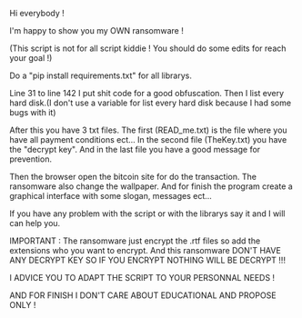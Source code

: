 Hi everybody !

I'm happy to show you my OWN ransomware !

(This script is not for all script kiddie ! You should do some edits for reach your goal !)

Do a "pip install requirements.txt" for all librarys.

Line 31 to line 142 I put shit code for a good obfuscation. Then I list every hard disk.(I don't use a variable for list every hard disk because I had some bugs with it)

After this you have 3 txt files. The first (READ_me.txt) is the file where you have all payment conditions ect... In the second file (TheKey.txt) you have the "decrypt key".
And in the last file you have a good message for prevention.

Then the browser open the bitcoin site for do the transaction.
The ransomware also change the wallpaper. 
And for finish the program create a graphical interface with some slogan, messages ect...

If you have any problem with the script or with the librarys say it and I will can help you.

IMPORTANT : The ransomware just encrypt the .rtf files so add the extensions who you want to encrypt. And this ransomware DON'T HAVE ANY DECRYPT KEY SO IF YOU ENCRYPT NOTHING WILL BE DECRYPT !!! 

I ADVICE YOU TO ADAPT THE SCRIPT TO YOUR PERSONNAL NEEDS !

AND FOR FINISH I DON'T CARE ABOUT EDUCATIONAL AND PROPOSE ONLY !
